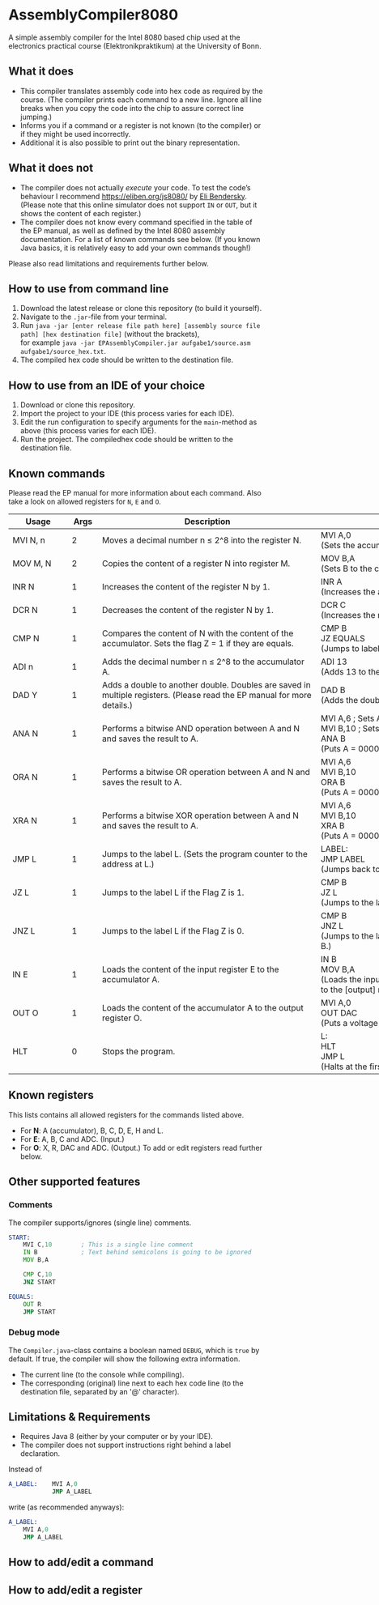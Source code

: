 # AssemblyCompiler8080
A simple assembly compiler for the Intel 8080 based chip used at the electronics practical course (Elektronikpraktikum) at the University of Bonn.

## What it does
* This compiler translates assembly code into hex code as required by the course. (The compiler prints each command to a new line. Ignore all line breaks when you copy the code into the chip to assure correct line jumping.)
* Informs you if a command or a register is not known (to the compiler) or if they might be used incorrectly.
* Additional it is also possible to print out the binary representation.

## What it does not
* The compiler does not actually *execute* your code. To test the code’s behaviour I recommend https://eliben.org/js8080/ by [Eli Bendersky](https://github.com/eliben/js-8080-sim). (Please note that this online simulator does not support `IN` or `OUT`, but it shows the content of each register.)
* The compiler does not know every command specified in the table of the EP manual, as well as defined by the Intel 8080 assembly documentation. For a list of known commands see below. (If you known Java basics, it is relatively easy to add your own commands though!)

Please also read limitations and requirements further below.

## How to use from command line
1. Download the latest release or clone this repository (to build it yourself).
2. Navigate to the `.jar`-file from your terminal.
3. Run `java -jar [enter release file path here] [assembly source file path] [hex destination file]` (without the brackets),  
for example `java -jar EPAssemblyCompiler.jar aufgabe1/source.asm aufgabe1/source_hex.txt`.
4. The compiled hex code should be written to the destination file.

## How to use from an IDE of your choice
1. Download or clone this repository.
2. Import the project to your IDE (this process varies for each IDE).
3. Edit the run configuration to specify arguments for the `main`-method as above (this process varies for each IDE).
4. Run the project. The compiledhex code should be written to the destination file.

## Known commands
Please read the EP manual for more information about each command. Also take a look on allowed registers for `N`, `E` and `O`.
<table style="undefined;table-layout: fixed; width: 1061px"><colgroup>
<col style="width: 117px">
<col style="width: 60px">
<col style="width: 432px">
<col style="width: 452px">
</colgroup>
<thead>
  <tr>
    <th>Usage<br></th>
    <th>Args</th>
    <th>Description</th>
    <th>Example</th>
  </tr></thead>
<tbody>
  <tr>
    <td>MVI N, n</td>
    <td>2</td>
    <td>Moves a decimal number n ≤ 2^8 into the register N.<br></td>
    <td>MVI A,0<br>(Sets the accumulator register A to zero.)</td>
  </tr>
  <tr>
    <td>MOV M, N<br></td>
    <td>2</td>
    <td>Copies the content of a register N into register M.<br></td>
    <td>MOV B,A<br>(Sets B to the content of the accumulator A.)</td>
  </tr>
  <tr>
    <td>INR N<br></td>
    <td>1</td>
    <td>Increases the content of the register N by 1.<br></td>
    <td>INR A<br>(Increases the accumulator by one.)</td>
  </tr>
  <tr>
    <td>DCR N<br></td>
    <td>1</td>
    <td>Decreases the content of the register N by 1.<br></td>
    <td>DCR C<br>(Increases the register C by one.)</td>
  </tr>
  <tr>
    <td>CMP N<br></td>
    <td>1</td>
    <td>Compares the content of N with the content of the accumulator. Sets the flag Z = 1 if they are equals.<br></td>
    <td>CMP B<br>JZ EQUALS<br>(Jumps to label 'EQUALS' if B is equals to A.)</td>
  </tr>
  <tr>
    <td>ADI n<br></td>
    <td>1</td>
    <td>Adds the decimal number  n ≤ 2^8 to the accumulator A.</td>
    <td>ADI 13<br>(Adds 13 to the content of A.)</td>
  </tr>
  <tr>
    <td>DAD Y<br></td>
    <td>1</td>
    <td>Adds a double to another double. Doubles are saved in multiple registers. (Please read the EP manual for more details.)</td>
    <td>DAD B<br>(Adds the double contained in the registers B, C to H, L.)<br></td>
  </tr>
  <tr>
    <td>ANA N<br></td>
    <td>1</td>
    <td>Performs a bitwise AND operation between A and N and saves the result to A.</td>
    <td>MVI A,6     ; Sets A = 0000 0110<br>MVI B,10   ; Sets B = 0000 1010<br>ANA B<br>(Puts A = 0000 0010 into the accumulator A.)</td>
  </tr>
  <tr>
    <td>ORA N<br></td>
    <td>1</td>
    <td>Performs a bitwise OR operation between A and N and saves the result to A.<br></td>
    <td>MVI A,6<br>MVI B,10<br>ORA B<br>(Puts A = 0000 1110 into the accumulator A.)</td>
  </tr>
  <tr>
    <td>XRA N<br></td>
    <td>1</td>
    <td>Performs a bitwise XOR operation between A and N and saves the result to A.<br></td>
    <td>MVI A,6<br>MVI B,10<br>XRA B<br>(Puts A = 0000 1100 into the accumulator A.)</td>
  </tr>
  <tr>
    <td>JMP L<br></td>
    <td>1</td>
    <td>Jumps to the label L. (Sets the program counter to the address at L.)<br></td>
    <td>LABEL:<br>  JMP LABEL<br>(Jumps back to LABEL and stays in a never ending loop.)</td>
  </tr>
  <tr>
    <td>JZ L<br></td>
    <td>1</td>
    <td>Jumps to the label L if the Flag Z is 1.<br></td>
    <td>CMP B<br>JZ L<br>(Jumps to the label L if the accumulator A is equals to B.)</td>
  </tr>
  <tr>
    <td>JNZ L<br></td>
    <td>1</td>
    <td> Jumps to the label L if the Flag Z is 0.<br></td>
    <td>CMP B<br>JNZ L<br>(Jumps to the label L if the accumulator A is not equals to B.)</td>
  </tr>
  <tr>
    <td>IN E<br></td>
    <td>1</td>
    <td>Loads the content of the input register E to the accumulator A.<br></td>
    <td>IN B<br>MOV B,A<br>(Loads the input from the input register B to A and then A to the [output] register B. The Bs are not the same!)</td>
  </tr>
  <tr>
    <td>OUT O<br></td>
    <td>1</td>
    <td>Loads the content of the accumulator A to the output register O.<br></td>
    <td>MVI A,0<br>OUT DAC<br>(Puts a voltage of 0 to the digital-analog converter.)</td>
  </tr>
  <tr>
    <td>HLT</td>
    <td>0<br></td>
    <td>Stops the program.<br></td>
    <td>L:<br>  HLT<br>  JMP L<br>(Halts at the first iteration of the loop.)<br></td>
  </tr>
</tbody></table>

## Known registers
This lists contains all allowed registers for the commands listed above.
* For **N**: A (accumulator), B, C, D, E, H and L.
* For **E**: A, B, C and ADC. (Input.)
* For **O**: X, R, DAC and ADC. (Output.)
To add or edit registers read further below.

## Other supported features
### Comments
The compiler supports/ignores (single line) comments.
```asm
START:
    MVI C,10        ; This is a single line comment
    IN B            ; Text behind semicolons is going to be ignored
    MOV B,A

    CMP C,10
    JNZ START

EQUALS:
    OUT R
    JMP START
```

### Debug mode
The `Compiler.java`-class contains a boolean named `DEBUG`, which is `true` by default. If true, the compiler will show the following extra information.
* The current line (to the console while compiling).
* The corresponding (original) line next to each hex code line (to the destination file, separated by an '@' character).

## Limitations & Requirements
* Requires Java 8 (either by your computer or by your IDE).
* The compiler does not support instructions right behind a label declaration.

Instead of
```asm
A_LABEL:    MVI A,0
            JMP A_LABEL
```
write (as recommended anyways):
```asm
A_LABEL:
    MVI A,0
    JMP A_LABEL
```

## How to add/edit a command

## How to add/edit a register
